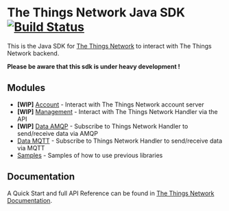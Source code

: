 # The Things Network Java SDK [![Build Status](https://travis-ci.org/TheThingsNetwork/java-app-sdk.svg?branch=master)](https://travis-ci.org/TheThingsNetwork/java-app-sdk)

This is the Java SDK for [The Things Network](https://www.thethingsnetwork.org) to interact with The Things Network backend.

**Please be aware that this sdk is under heavy development !**

## Modules

- **[WIP]** [Account](account) - Interact with The Things Network account server
- **[WIP]** [Management](management) - Interact with The Things Network Handler via the API
- **[WIP]** [Data AMQP](data/amqp) - Subscribe to Things Network Handler to send/receive data via AMQP
- [Data MQTT](data/mqtt) - Subscribe to Things Network Handler to send/receive data via MQTT
- [Samples](samples) - Samples of how to use previous libraries

## Documentation

A Quick Start and full API Reference can be found in [The Things Network Documentation](https://www.thethingsnetwork.org/docs/applications/java/).
